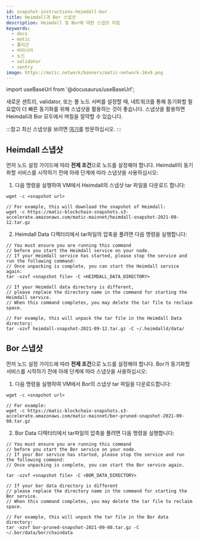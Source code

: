 ```yaml
---
id: snapshot-instructions-heimdall-bor
title: Heimdall과 Bor 스냅샷
description: Heimdall 및 Bor에 대한 스냅샷 지침
keywords:
  - docs
  - matic
  - 폴리곤
  - 바이너리
  - 노드
  - validator
  - sentry
image: https://matic.network/banners/matic-network-16x9.png
---
```


import useBaseUrl from '@docusaurus/useBaseUrl';

새로운 센트리, validator, 또는 풀 노드 서버를 설정할 때, 네트워크를 통해 동기화할 필요없이 더 빠른 동기화를 위해 스냅샷을 활용하는 것이 좋습니다. 스냅샷을 활용하면 Heimdall과 Bor 모두에서 며칠을 절약할 수 있습니다.

:::참고 최신 스냅샷을 보려면 [여기](https://snapshots.matic.today)를 방문하십시오. :::

## Heimdall 스냅샷

먼저 노드 설정 가이드에 따라 **전제 조건**으로 노드를 설정해야 합니다. Heimdall이 동기화할 서비스를 시작하기 전에 아래 단계에 따라 스냅샷을 사용하십시오:

1. 다음 명령을 실행하여 VM에서 Heimdall의 스냅샷 tar 파일을 다운로드 합니다:

```
wget -c <snapshot url>

// For example, this will download the snapshot of Heimdall:
wget -c https://matic-blockchain-snapshots.s3-accelerate.amazonaws.com/matic-mainnet/heimdall-snapshot-2021-09-12.tar.gz
```

2. Heimdall Data 디렉터리에서 tar파일의 압축을 풀려면 다음 명령을 실행합니다:
```
// You must ensure you are running this command
// before you start the Heimdall service on your node.
// If your Heimdall service has started, please stop the service and run the following command:
// Once unpacking is complete, you can start the Heimdall service again:
tar -xzvf <snapshot file> -C <HEIMDALL_DATA_DIRECTORY>

// If your Heimdall data directory is different,
// please replace the directory name in the command for starting the Heimdall service.
// When this command completes, you may delete the tar file to reclaim space.

// For example, this will unpack the tar file in the Heimdall Data directory:
tar -xzvf heimdall-snapshot-2021-09-12.tar.gz -C ~/.heimdalld/data/
```

## Bor 스냅샷

먼저 노드 설정 가이드에 따라 **전제 조건**으로 노드를 설정해야 합니다. Bor가 동기화할 서비스를 시작하기 전에 아래 단계에 따라 스냅샷을 사용하십시오:

1. 다음 명령을 실행하여 VM에서 Bor의 스냅샷 tar 파일을 다운로드합니다:
```
wget -c <snapshot url>

// For example:
wget -c https://matic-blockchain-snapshots.s3-accelerate.amazonaws.com/matic-mainnet/bor-pruned-snapshot-2021-09-08.tar.gz
```
2. Bor Data 디렉터리에서 tar파일의 압축을 풀려면 다음 명령을 실행합니다:

```
// You must ensure you are running this command
// before you start the Bor service on your node.
// If your Bor service has started, please stop the service and run the following command:
// Once unpacking is complete, you can start the Bor service again.

tar -xzvf <snapshot file> -C <BOR_DATA_DIRECTORY>

// If your bor data directory is different
// please replace the directory name in the command for starting the Bor service.
// When this command completes, you may delete the tar file to reclaim space.

// For example, this will unpack the tar file in the Bor data directory:
tar -xzvf bor-pruned-snapshot-2021-09-08.tar.gz -C ~/.bor/data/bor/chaindata
```
